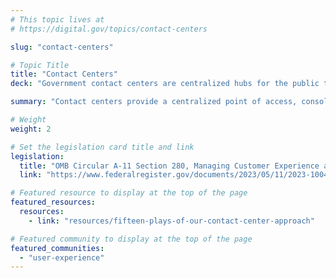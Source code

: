 ```yaml
---
# This topic lives at
# https://digital.gov/topics/contact-centers

slug: "contact-centers"

# Topic Title
title: "Contact Centers"
deck: "Government contact centers are centralized hubs for the public to access information, request services, and receive assistance."

summary: "Contact centers provide a centralized point of access, consolidating diverse services and information under one umbrella. This alleviates the burden on the public to navigate complex organizational structures to reach the agency they need. By streamlining access, contact centers empower individuals to engage with government services effectively, fostering a sense of ease and trust."

# Weight
weight: 2

# Set the legislation card title and link
legislation:
  title: "OMB Circular A-11 Section 280, Managing Customer Experience and Improving Service Delivery"
  link: "https://www.federalregister.gov/documents/2023/05/11/2023-10046/agency-information-collection-activities-improving-customer-experience-omb-circular-a-11-section-280"

# Featured resource to display at the top of the page
featured_resources:
  resources:
    - link: "resources/fifteen-plays-of-our-contact-center-approach"

# Featured community to display at the top of the page
featured_communities:
  - "user-experience"
---
```

